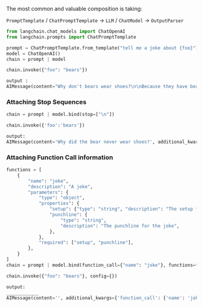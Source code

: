 The most common and valuable composition is taking:

`PromptTemplate` / `ChatPromptTemplate` -> `LLM` / `ChatModel` -> `OutputParser`

```python
from langchain.chat_models import ChatOpenAI
from langchain.prompts import ChatPromptTemplate

prompt = ChatPromptTemplate.from_template("tell me a joke about {foo}")
model = ChatOpenAI()
chain = prompt | model

chain.invoke({"foo": "bears"})

output : 
AIMessage(content="Why don't bears wear shoes?\n\nBecause they have bear feet!", additional_kwargs={}, example=False)
```

### Attaching Stop Sequences

```python
chain = prompt | model.bind(stop=["\n"])

chain.invoke({'foo':'bears'})

output:
AIMessage(content='Why did the bear never wear shoes?', additional_kwargs={}, example=False)
```

### Attaching Function Call information

```python
functions = [
    {
        "name": "joke",
        "description": "A joke",
        "parameters": {
            "type": "object",
            "properties": {
                "setup": {"type": "string", "description": "The setup for the joke"},
                "punchline": {
                    "type": "string",
                    "description": "The punchline for the joke",
                },
            },
            "required": ["setup", "punchline"],
        },
    }
]
chain = prompt | model.bind(function_call={"name": "joke"}, functions=functions)

chain.invoke({"foo": "bears"}, config={})

output:
____________
AIMessage(content='', additional_kwargs={'function_call': {'name': 'joke', 'arguments': '{\n  "setup": "Why don\'t bears wear shoes?",\n  "punchline": "Because they have bear feet!"\n}'}}, example=False)
```


